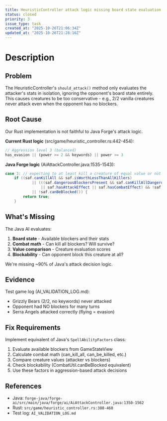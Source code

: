 ```yaml
---
title: HeuristicController attack logic missing board state evaluation
status: closed
priority: 3
issue_type: task
created_at: "2025-10-26T21:06:34Z"
updated_at: "2025-10-26T21:28:16Z"
---
```


# Description

## Problem

The HeuristicController's `should_attack()` method only evaluates the attacker's stats in isolation, ignoring the opponent's board state entirely. This causes creatures to be too conservative - e.g., 2/2 vanilla creatures never attack even when the opponent has no blockers.

## Root Cause

Our Rust implementation is not faithful to Java Forge's attack logic.

**Current Rust logic** (src/game/heuristic_controller.rs:442-454):
```rust
// Aggression level 3 (balanced)
has_evasion || (power >= 2 && keywords) || power >= 3
```

**Java Forge logic** (AiAttackController.java:1535-1543):
```java
case 3: // expecting to at least kill a creature of equal value or not be blocked
    if ((saf.canKillAll && saf.isWorthLessThanAllKillers)
            || (((saf.dangerousBlockersPresent && saf.canKillAllDangerous)
                || saf.hasAttackEffect || saf.hasCombatEffect) && !saf.canBeKilledByOne)
            || !saf.canBeBlocked()) {
        return true;
    }
```

## What's Missing

The Java AI evaluates:
1. **Board state** - Available blockers and their stats
2. **Combat math** - Can kill all blockers? Will survive?
3. **Value comparison** - Creature evaluation scores
4. **Blockability** - Can opponent block this creature at all?

We're missing ~90% of Java's attack decision logic.

## Evidence

Test game log (AI_VALIDATION_LOG.md):
- Grizzly Bears (2/2, no keywords) never attacked
- Opponent had NO blockers for many turns
- Serra Angels attacked correctly (flying = evasion)

## Fix Requirements

Implement equivalent of Java's `SpellAbilityFactors` class:
1. Evaluate available blockers from GameStateView
2. Calculate combat math (can_kill_all, can_be_killed, etc.)
3. Compare creature values (attacker vs blockers)
4. Check blockability (CombatUtil.canBeBlocked equivalent)
5. Use these factors in aggression-based attack decisions

## References

- Java: `forge-java/forge-ai/src/main/java/forge/ai/AiAttackController.java:1350-1562`
- Rust: `src/game/heuristic_controller.rs:388-468`
- Test log: `AI_VALIDATION_LOG.md`
